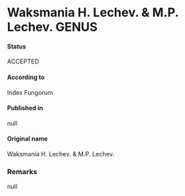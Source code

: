 # Waksmania H. Lechev. & M.P. Lechev. GENUS

#### Status
ACCEPTED

#### According to
Index Fungorum

#### Published in
null

#### Original name
Waksmania H. Lechev. & M.P. Lechev.

### Remarks
null
